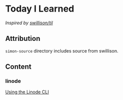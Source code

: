 # Today I Learned

*Inspired by [swillison/til](https://github.com/swillison/til)*

## Attribution

`simon-source` directory includes source from swillison.

## Content

### linode

[Using the Linode CLI](linode/linode-cli.md)
